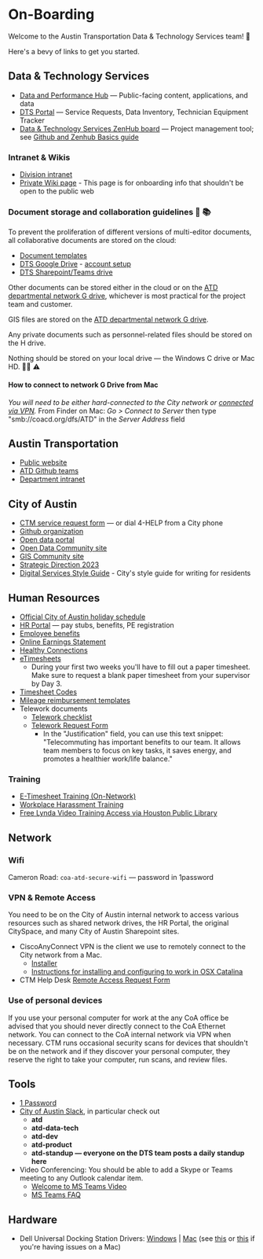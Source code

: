 # On-Boarding

​Welcome to the Austin Transportation Data & Technology Services team! 👋

Here's a bevy of links to get you started.​

## Data & Technology Services

* [Data and Performance Hub](http://transportation.austintexas.io/) — Public-facing content, applications, and data
* [DTS Portal](http://atd.knack.com/dts) — Service Requests, Data Inventory, Technician Equipment Tracker
* [Data & Technology Services ZenHub board](https://github.com/cityofaustin/atd-data-tech#workspaces/data--tech-services-5caf7dc6ecad11531cc418ef/board?repos=138333607) — Project management tool; see [Github and Zenhub Basics guide](https://www.psychologytoday.com/us/therapists/chrissie-hartley-austin-tx/114219) 

### Intranet & Wikis

* [Division intranet](https://cityofaustin.sharepoint.com/sites/ATD/DTS/default.aspx)
* [Private Wiki page](https://github.com/orgs/cityofaustin/teams/transportation/discussions/4) - This page is for onboarding info that shouldn't be open to the public web

### Document storage and collaboration guidelines 📝 📚

​To prevent the proliferation of different versions of multi-editor documents, all collaborative documents are stored on the cloud:

* [Document templates](https://drive.google.com/open?id=1Txqc8xGkwa3h9lrRoXGzGjLlVo0S8DA6)
* ​[DTS Google Drive](https://drive.google.com/drive/folders/1fNmU-czryk5wJsn1gmb4WYUJJdut8Me7)​ - [​account setup](https://github.com/cityofaustin/atd-data-tech/wiki/Using-Google-as-a-City-employee)​​
* [DTS Sharepoint/Teams drive](https://teams.microsoft.com/_#/tab::7dc26d1f-21aa-43dd-9dd9-ab25188b15a7/General?threadId=19:6125816a2bd34142a9b23fc916a968b8%40thread.skype&ctx=channel)

Other documents can be stored either in the cloud or on the [ATD departmental network G drive](https://coacd.org/dfs/ATD), whichever is most practical for the project team and customer.

GIS files are stored on the [ATD departmental network G drive](https://coacd.org/dfs/ATD).

Any private documents such as personnel-related files should be stored on the H drive.

Nothing should be stored on your local drive — the Windows C drive or Mac HD. 🙅‍♀️ ⚠️

#### **How to connect to network G Drive from Mac** <a id="g-drive-from-mac"></a>

_You will need to be either hard-connected to the City network or_ [_connected via VPN_](https://atd-dts.gitbook.io/wiki/on-boarding#vpn-and-remote-access)_._ From Finder on Mac: _Go &gt; Connect to Server_ then type "smb://coacd.org/dfs/ATD" in the _Server Address_ field

## Austin Transportation

* [Public website](http://www.austintexas.gov/department/transportation)
* [ATD Github teams](https://github.com/orgs/cityofaustin/teams/transportation)
* [Department intranet](https://cityofaustin.sharepoint.com/sites/ATD/default.aspx)

## City of Austin

* [CTM service request form](https://cityofaustin.seamlessdocs.com/f/service_desk) — or dial 4-HELP from a City phone
* [Github organization](https://github.com/cityofaustin)
* [Open data portal](https://data.austintexas.gov/)
* [Open Data Community site](https://opendata.bloomfire.com/)
* [GIS Community site](https://austingis.bloomfire.com/)
* [Strategic Direction 2023](https://austinstrategicplan.bloomfire.com/posts/3301043-austin-strategic-direction-2023-final)
* [Digital Services Style Guide](https://cityofaustin.github.io/digital-services-style-guide/introduction/) - City's style guide for writing for residents

## Human Resources

* [Official City of Austin holiday schedule](http://www.austintexas.gov/department/official-city-holidays)
* [HR Portal](https://hrdcfprod.coacd.org/) — pay stubs, benefits, PE registration
* [Employee benefits](http://www.austintexas.gov/department/active-employee-benefits/)
* [Online Earnings Statement](https://www.ci.austin.tx.us/eaccess/default.cfm)
* [Healthy Connections](http://cityspace.ci.austin.tx.us/services/healthyconnections)
* [eTimesheets](https://pwdweb.austintexas.gov/timesheet/pwd.cfm)
  * During your first two weeks you'll have to fill out a paper timesheet. Make sure to request a blank paper timesheet from your supervisor by Day 3.
* [Timesheet Codes](https://cityofaustin.sharepoint.com/sites/ATD/Administration/SitePages/Earn%20Codes.aspx)
* [Mileage reimbursement templates](https://cityofaustin.sharepoint.com/:b:/r/sites/ATD/DTS/Shared%20Documents/Admin/MileageReport_TEMPLATE_FY19_fillable.pdf?csf=1)
* Telework documents
  * [Telework checklist](on-boarding:files/telework_checklist.pdf)
  * [Telework Request Form](on-boarding:files/Telework_Request_Form_fillable.pdf)
    * In the "Justification" field, you can use this text snippet: "Telecommuting has important benefits to our team. It allows team members to focus on key tasks, it saves energy, and promotes a healthier work/life balance."

### Training

* [E-Timesheet Training \(On-Network\)](http://coaspweb1/sites/PWD/PWU/SitePages/ATDLearn.aspx)
* [Workplace Harassment Training](http://coaspweb1/sites/PWD/PWU/SitePages/ATDLearn.aspx)
* [Free Lynda Video Training Access via Houston Public Library](https://austininnovation.slack.com/archives/C04KZA1TX/p1562946735079000)

## Network

### Wifi

Cameron Road: `coa-atd-secure-wifi` — password in 1password

### VPN & Remote Access

You need to be on the City of Austin internal network to access various resources such as shared network drives, the HR Portal, the original CitySpace, and many City of Austin Sharepoint sites.

* CiscoAnyConnect VPN is the client we use to remotely connect to the City network from a Mac. 
  * [Installer](https://drive.google.com/file/d/1YJFvFCGJIbXhgnl_omWwTGQR2dpmMyAo/view?usp=sharing)
  * [Instructions for installing and configuring to work in OSX Catalina](https://docs.google.com/document/d/1_RoFPflbpzvWOuSq7g2WbNidgPkbWdTmIoa4Fftf94Q/edit#)  
* CTM Help Desk [Remote Access Request Form](https://apps.austintexas.gov/helpdesk/remote/)

### Use of personal devices

If you use your personal computer for work at the any CoA office be advised that you should never directly connect to the CoA Ethernet network. You can connect to the CoA internal network via VPN when necessary. CTM runs occasional security scans for devices that shouldn't be on the network and if they discover your personal computer, they reserve the right to take your computer, run scans, and review files.

## Tools

* [1 Password](http://1password.com/)
* [City of Austin Slack](https://austininnovation.slack.com/signup), in particular check out 
  * **atd**
  * **atd-data-tech**
  * **atd-dev​**
  * **atd-product​**
  * **atd-standup — everyone on the DTS team posts a daily standup here**
* Video Conferencing: You should be able to add a Skype or Teams meeting to any Outlook calendar item. 
  * [Welcome to MS Teams Video](https://support.office.com/en-us/article/video-welcome-to-microsoft-teams-b98d533f-118e-4bae-bf44-3df2470c2b12)
  * [MS Teams FAQ](https://teams.microsoft.com/_#/help)

## Hardware

* Dell Universal Docking Station Drivers: [Windows](https://www.dell.com/support/home/us/en/04/product-support/product/dell-universal-dock-d6000/drivers) \| [Mac](https://www.displaylink.com/downloads/macos) \(see [this](https://support.displaylink.com/knowledgebase/articles/1188004-macos-10-13-or-10-14-video-functionality-not-enab) or [this](https://support.displaylink.com/knowledgebase/articles/1916602-macos-catalina-10-15-screen-recording-permission) if you're having issues on a Mac\)

